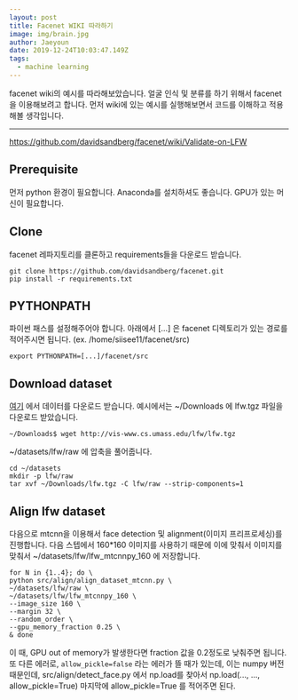 ```yaml
---
layout: post
title: Facenet WIKI 따라하기
image: img/brain.jpg
author: Jaeyoun
date: 2019-12-24T10:03:47.149Z
tags: 
  - machine learning
---
```


facenet wiki의 예시를 따라해보았습니다.
얼굴 인식 및 분류를 하기 위해서 facenet을 이용해보려고 합니다. 먼저 wiki에 있는 예시를 실행해보면서 코드를 이해하고 적용해볼 생각입니다.

---

https://github.com/davidsandberg/facenet/wiki/Validate-on-LFW


## Prerequisite
먼저 python 환경이 필요합니다. Anaconda를 설치하셔도 좋습니다.
GPU가 있는 머신이 필요합니다.


## Clone
facenet 레파지토리를 클론하고 requirements들을 다운로드 받습니다.

```
git clone https://github.com/davidsandberg/facenet.git
pip install -r requirements.txt
```

## PYTHONPATH
파이썬 패스를 설정해주어야 합니다. 아래에서 […] 은 facenet 디렉토리가 있는 경로를 적어주시면 됩니다. (ex. /home/siisee11/facenet/src)
```
export PYTHONPATH=[...]/facenet/src
```

## Download dataset
[여기](http://vis-www.cs.umass.edu/lfw/lfw.tgz) 에서 데이터를 다운로드 받습니다. 예시에서는 ~/Downloads 에 lfw.tgz 파일을 다운로드 받았습니다.
```
~/Downloads$ wget http://vis-www.cs.umass.edu/lfw/lfw.tgz
```

~/datasets/lfw/raw 에 압축을 풀어줍니다.
```
cd ~/datasets
mkdir -p lfw/raw
tar xvf ~/Downloads/lfw.tgz -C lfw/raw --strip-components=1
```

## Align lfw dataset
다음으로 mtcnn을 이용해서 face detection 및 alignment(이미지 프리프로세싱)를 진행합니다. 다음 스텝에서 160*160 이미지를 사용하기 때문에 이에 맞춰서 이미지를 맞춰서 ~/datasets/lfw/lfw_mtcnnpy_160 에 저장합니다.
```
for N in {1..4}; do \
python src/align/align_dataset_mtcnn.py \
~/datasets/lfw/raw \
~/datasets/lfw/lfw_mtcnnpy_160 \
--image_size 160 \
--margin 32 \
--random_order \
--gpu_memory_fraction 0.25 \
& done
```

이 때, GPU out of memory가 발생한다면 fraction 값을 0.2정도로 낮춰주면 됩니다.
또 다른 에러로,
```allow_pickle=false```
라는 에러가 뜰 때가 있는데, 이는 numpy 버전 때문인데, src/align/detect_face.py 에서 np.load를 찾아서
np.load(..., ..., allow_pickle=True)
마지막에 allow_pickle=True 를 적어주면 된다.